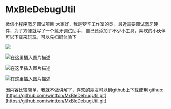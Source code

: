 # MxBleDebugUtil
微信小程序蓝牙调试项目
大家好，我是梦辛工作室的灵，最近需要调试蓝牙硬件，为了方便就写了一个蓝牙调试助手，自己还添加了不少小工具，喜欢的小伙伴可以下载来玩玩，可以先扫码体验下

<img src="https://img-blog.csdnimg.cn/20200707113323736.jpg" />

![在这里插入图片描述](https://img-blog.csdnimg.cn/20200707113323756.jpg?x-oss-process=image/watermark,type_ZmFuZ3poZW5naGVpdGk,shadow_10,text_aHR0cHM6Ly9ibG9nLmNzZG4ubmV0L3dlaXhpbl80MTM5MjEwNQ==,size_16,color_FFFFFF,t_70)

![在这里插入图片描述](https://img-blog.csdnimg.cn/20200707113323828.jpg?x-oss-process=image/watermark,type_ZmFuZ3poZW5naGVpdGk,shadow_10,text_aHR0cHM6Ly9ibG9nLmNzZG4ubmV0L3dlaXhpbl80MTM5MjEwNQ==,size_16,color_FFFFFF,t_70)

![在这里插入图片描述](https://img-blog.csdnimg.cn/20200707113323851.jpg?x-oss-process=image/watermark,type_ZmFuZ3poZW5naGVpdGk,shadow_10,text_aHR0cHM6Ly9ibG9nLmNzZG4ubmV0L3dlaXhpbl80MTM5MjEwNQ==,size_16,color_FFFFFF,t_70)


因内容比较简单，我就不做讲解了，喜欢的朋友可以到github上下载使用
github:[https://github.com/wintton/MxBleDebugUtil.git](https://github.com/wintton/MxBleDebugUtil.git)